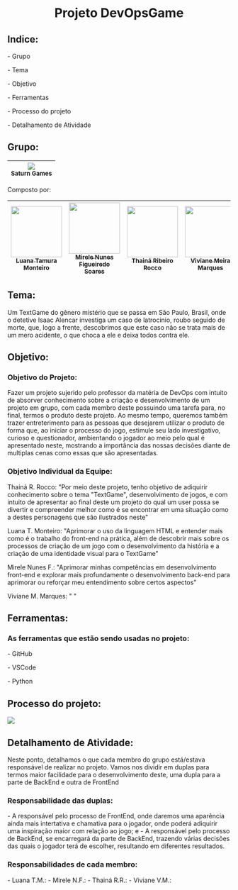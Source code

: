 <h1 align="center"> Projeto DevOpsGame </h1>

<h2> Indice: </h2>
<p> - Grupo </p>
<p> - Tema </p>
<p> - Objetivo </p>
<p> - Ferramentas </p>
<p> - Processo do projeto </p>
<p> - Detalhamento de Atividade</p>

<h2> Grupo: </h2>

|<img loading="lazy" src="https://github.com/lu-tamura/TextGame_Devops/assets/159657768/0aaab330-d9a3-4bd8-8bbb-48717734302e"/><br><sub>Saturn Games</sub>|
| :---: |

<p> Composto por: </p>

| [<img loading="lazy" src="https://github.com/lu-tamura/TextGame_Devops/assets/159657768/57633be9-d9bd-4477-8a48-a82ba956fe55" width=115><br><sub> Luana Tamura Monteiro </sub>](https://github.com/lu-tamura) | [<img loading="lazy" src="https://github.com/lu-tamura/TextGame_Devops/assets/159657768/237a0209-ab70-4083-b9ab-bca7fc059902" width=115><br><sub> Mirele Nunes Figueiredo Soares </sub>](https://github.com/MireleSoares) | [<img loading="lazy" src="https://github.com/lu-tamura/TextGame_Devops/assets/159657768/2e165f02-d23e-48fc-9ac1-ea2f69d98365" width=115><br><sub>Thainá Ribeiro Rocco</sub>](https://github.com/ThRibR)| [<img loading="lazy" src="https://github.com/lu-tamura/TextGame_Devops/assets/159657768/1bd00fba-a56b-4726-ba1f-5bb42023ec79" width=115><br><sub> Viviane Meira Marques </sub>](https://github.com/VivianeMeiraMarques) |
| :---: | :---: | :---: | :---: | 

<h2> Tema: </h2> 
<p> Um TextGame do gênero mistério que se passa em São Paulo, Brasil, onde o detetive Isaac Alencar investiga um caso de latrocinio, roubo seguido de morte, que, logo a frente, descobrimos que este caso não se trata mais de um mero acidente, o que choca a ele e deixa todos contra ele.</p>

<h2> Objetivo: </h2>

<h3> Objetivo do Projeto: </h3>
<p> Fazer um projeto sujerido pelo professor da matéria de DevOps com intuito de absorver conhecimento sobre a criação e desenvolvimento de um projeto em grupo, com cada membro deste possuindo uma tarefa para, no final, termos o produto deste projeto. Ao mesmo tempo, queremos também trazer entreterimento para as pessoas que desejarem utilizar o produto de forma que, ao iniciar o processo do jogo, estimule seu lado investigativo, curioso e questionador, ambientando o jogador ao meio pelo qual é apresentado neste, mostrando a importância das nossas decisões diante de multiplas cenas como essas que são apresentadas.
</p>

<h3> Objetivo Individual da Equipe: </h3>
<p> Thainá R. Rocco: "Por meio deste projeto, tenho objetivo de adiquirir conhecimento sobre o tema "TextGame", desenvolvimento de jogos, e com intuito de apresentar ao final deste um projeto do qual um user possa se divertir e compreender melhor como é se encontrar em uma situação como a destes personagens que são ilustrados neste"</p>

<p> Luana T. Monteiro: "Aprimorar o uso da linguagem HTML e entender mais como é o trabalho do front-end na prática, além de descobrir mais sobre os processos de criação de um jogo com o desenvolvimento da história e a criação de uma identidade visual para o TextGame"</p>

<p> Mirele Nunes F.: "Aprimorar minhas competências em desenvolvimento front-end e explorar mais profundamente o desenvolvimento back-end para aprimorar ou reforçar meu entendimento sobre certos aspectos"</p>

<p> Viviane M. Marques: " "</p>

<h2> Ferramentas: </h2>
<h3> As ferramentas que estão sendo usadas no projeto: </h3>
<p> - GitHub</p>
<p> - VSCode </p>
<p> - Python </p>

<h2> Processo do projeto: </h2>
<p>
 <img loading="lazy" src="http://img.shields.io/static/v1?label=STATUS&message=EM%20DESENVOLVIMENTO&color=GREEN&style=for-the-badge"/>
</p>


<h2> Detalhamento de Atividade: </h2>
<p> Neste ponto, detalhamos o que cada membro do grupo está/estava responsável de realizar no projeto. Vamos nos dividir em duplas para termos maior facilidade para o desenvolvimento deste, uma dupla para a parte de BackEnd e outra de FrontEnd
 
<h3> Responsabilidade das duplas: </h3>
- A responsável pelo processo de FrontEnd, onde daremos uma aparência ainda mais intertativa e chamativa para o jogador, onde poderá adiquirir uma inspiração maior com relação ao jogo; e
- A responsável pelo processo de BackEnd, se encarregará da parte de BackEnd, trazendo várias decisões das quais o jogador terá de escolher, resultando em diferentes resultados.
</p>

<h3> Responsabilidades de cada membro: </h3>
 <p>
 - Luana T.M.:
 - Mirele N.F.:
 - Thainá R.R.:
 - Viviane V.M.:
</p>
